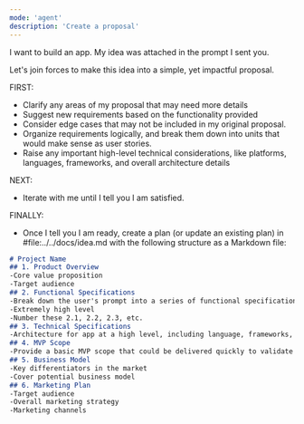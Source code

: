 ```yaml
---
mode: 'agent'
description: 'Create a proposal'
---
```


I want to build an app. My idea was attached in the prompt I sent you.

Let's join forces to make this idea into a simple, yet impactful proposal.

FIRST:
- Clarify any areas of my proposal that may need more details
- Suggest new requirements based on the functionality provided
- Consider edge cases that may not be included in my original proposal.
- Organize requirements logically, and break them down into units that would make sense as user stories.
- Raise any important high-level technical considerations, like platforms, languages, frameworks, and overall architecture details

NEXT:
- Iterate with me until I tell you I am satisfied.

FINALLY:
- Once I tell you I am ready, create a plan (or update an existing plan) in #file:../../docs/idea.md with the following structure as a Markdown file:

```markdown
# Project Name
## 1. Product Overview
-Core value proposition
-Target audience
## 2. Functional Specifications
-Break down the user's prompt into a series of functional specifications.
-Extremely high level
-Number these 2.1, 2.2, 2.3, etc.
## 3. Technical Specifications
-Architecture for app at a high level, including language, frameworks, and platforms
## 4. MVP Scope
-Provide a basic MVP scope that could be delivered quickly to validate this idea.
## 5. Business Model
-Key differentiators in the market
-Cover potential business model
## 6. Marketing Plan
-Target audience
-Overall marketing strategy
-Marketing channels
```